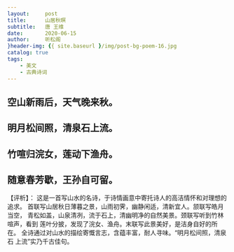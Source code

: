 ```yaml
---
layout:     post
title:      山居秋暝
subtitle:   唐 王维
date:       2020-06-15
author:     听松阁
}header-img: {{ site.baseurl }/img/post-bg-poem-16.jpg
catalog: true
tags:
    - 美文
    - 古典诗词
---
```


## 空山新雨后，天气晚来秋。
## 明月松间照，清泉石上流。
## 竹喧归浣女，莲动下渔舟。
## 随意春芳歇，王孙自可留。

【评析】：
这是一首写山水的名诗，于诗情画意中寄托诗人的高洁情怀和对理想的追求。
首联写山居秋日薄暮之景，山雨初霁，幽静闲适，清新宜人。颔联写皓月当空，
青松如盖，山泉清冽，流于石上，清幽明净的自然美景。颈联写听到竹林喧声，看到
莲叶分披，发现了浣女、渔舟。末联写此景美好，是洁身自好的所在。
全诗通过对山水的描绘寄慨言志，含蕴丰富，耐人寻味。“明月松间照，清泉石
上流”实乃千古佳句。
